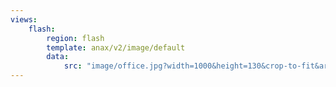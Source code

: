 ```yaml
---
views:
    flash:
        region: flash
        template: anax/v2/image/default
        data:
            src: "image/office.jpg?width=1000&height=130&crop-to-fit&area=70,0,0,0"
---
```

